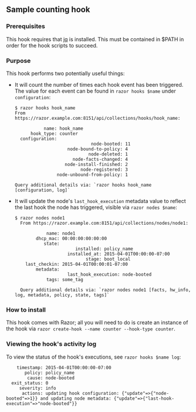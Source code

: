 ## Sample counting hook

### Prerequisites

This hook requires that [jq](http://stedolan.github.io/jq/) is installed. This
must be contained in $PATH in order for the hook scripts to succeed.

### Purpose

This hook performs two potentially useful things:

- It will count the number of times each hook event has been triggered. The
  value for each event can be found in `razor hooks $name` under
  `configuration`:

    ```
    $ razor hooks hook_name
    From https://razor.example.com:8151/api/collections/hooks/hook_name:

               name: hook_name
          hook_type: counter
      configuration:
                                 node-booted: 11
                        node-bound-to-policy: 4
                                node-deleted: 1
                          node-facts-changed: 4
                       node-install-finished: 2
                             node-registered: 3
                    node-unbound-from-policy: 1

    Query additional details via: `razor hooks hook_name [configuration, log]`
    ```

- It will update the node's `last_hook_execution` metadata value to reflect the
  last hook the node has triggered, visible via `razor nodes $name`:

    ```
    $ razor nodes node1
      From https://razor.example.com:8151/api/collections/nodes/node1:

                name: node1
            dhcp_mac: 00:00:00:00:00:00
               state:
                           installed: policy_name
                        installed_at: 2015-04-01T00:00:00-07:00
                               stage: boot_local
        last_checkin: 2015-04-01T00:00:01-07:00
            metadata:
                        last_hook_execution: node-booted
                tags: some_tag

      Query additional details via: `razor nodes node1 [facts, hw_info, log, metadata, policy, state, tags]`
    ```

### How to install

This hook comes with Razor; all you will need to do is create an instance of
the hook via `razor create-hook --name counter --hook-type counter`.

### Viewing the hook's activity log

To view the status of the hook's executions, see `razor hooks $name log`:

        timestamp: 2015-04-01T00:00:00-07:00
           policy: policy_name
            cause: node-booted
      exit_status: 0
         severity: info
          actions: updating hook configuration: {"update"=>{"node-booted"=>1}} and updating node metadata: {"update"=>{"last-hook-execution"=>"node-booted"}}